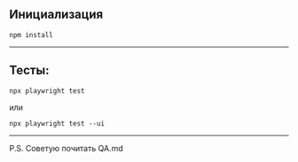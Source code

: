 ## Инициализация
```
npm install
```
---
## Тесты:
```
npx playwright test
```
или
```
npx playwright test --ui
```

---
P.S. Советую почитать QA.md
